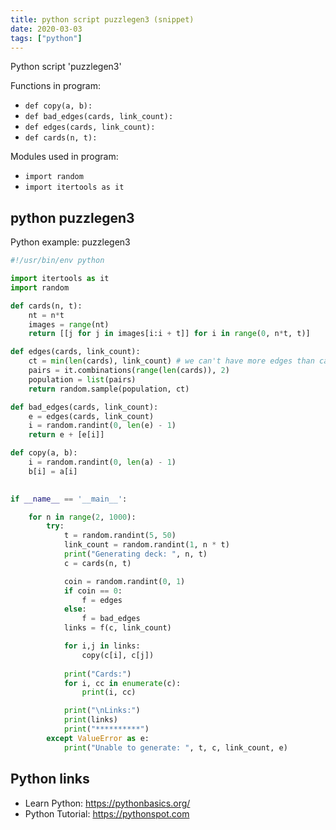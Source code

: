 ```yaml
---
title: python script puzzlegen3 (snippet)
date: 2020-03-03
tags: ["python"]
---
```

Python script 'puzzlegen3'

Functions in program: 
* `def copy(a, b):`
* `def bad_edges(cards, link_count):`
* `def edges(cards, link_count):`
* `def cards(n, t):`

Modules used in program: 
* `import random`
* `import itertools as it`

## python puzzlegen3

Python example: puzzlegen3

```python
#!/usr/bin/env python

import itertools as it
import random

def cards(n, t):
    nt = n*t
    images = range(nt)
    return [[j for j in images[i:i + t]] for i in range(0, n*t, t)]

def edges(cards, link_count):
    ct = min(len(cards), link_count) # we can't have more edges than cards for prop4
    pairs = it.combinations(range(len(cards)), 2)
    population = list(pairs)
    return random.sample(population, ct)

def bad_edges(cards, link_count):
    e = edges(cards, link_count)
    i = random.randint(0, len(e) - 1)
    return e + [e[i]]

def copy(a, b):
    i = random.randint(0, len(a) - 1)
    b[i] = a[i]
    

if __name__ == '__main__':

    for n in range(2, 1000):
        try:
            t = random.randint(5, 50)
            link_count = random.randint(1, n * t)
            print("Generating deck: ", n, t)
            c = cards(n, t)

            coin = random.randint(0, 1)
            if coin == 0:
                f = edges
            else:
                f = bad_edges
            links = f(c, link_count)

            for i,j in links:
                copy(c[i], c[j])
    
            print("Cards:")
            for i, cc in enumerate(c):
                print(i, cc)

            print("\nLinks:")
            print(links)
            print("**********")
        except ValueError as e:
            print("Unable to generate: ", t, c, link_count, e)


```

## Python links

- Learn Python: https://pythonbasics.org/
- Python Tutorial: https://pythonspot.com
